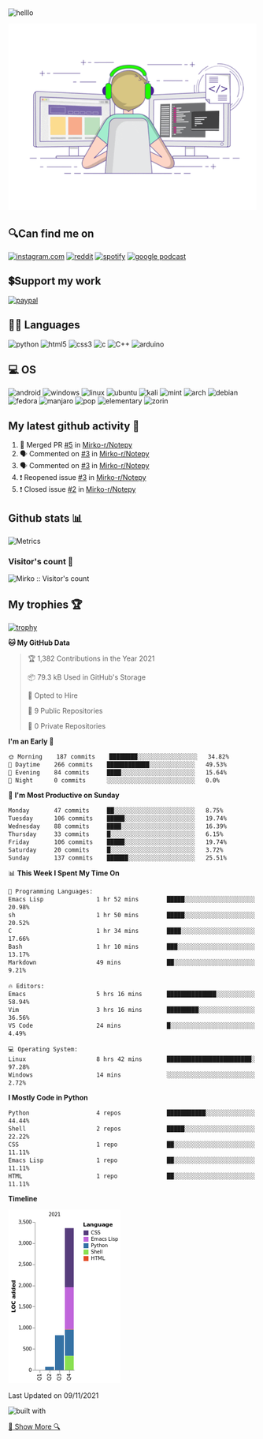 #

![helllo](https://readme-typing-svg.herokuapp.com/?lines=Hello,+There!+👋;I'm+Mirko+Rovere&center=true&size=30)

![gif](https://github.com/M0-san/M0-san/blob/master/coding.gif?raw=true)

## 🔍Can find me on
[![instagram.com](https://img.shields.io/badge/Instagram-E4405F?style=for-the-badge&logo=instagram&logoColor=white)](https://instagram.com/mirko_rovere/)
[![reddit](https://img.shields.io/badge/Reddit-FF4500?style=for-the-badge&logo=reddit&logoColor=white)](https://reddit.com/user/mirkou)
[![spotify](https://img.shields.io/badge/Spotify-1ED760?&style=for-the-badge&logo=spotify&logoColor=white)](https://open.spotify.com/show/58cchaSIqWwuQ9pRYeX4kY)
[![google podcast](https://img.shields.io/badge/Google_Podcasts-4285F4?style=for-the-badge&logo=google-podcasts&logoColor=white)](https://www.google.com/podcasts?feed=aHR0cHM6Ly9hbmNob3IuZm0vcy8zZTQ0ZTMzMC9wb2RjYXN0L3Jzcw==)

## 💲Support my work

[![paypal](https://img.shields.io/badge/PayPal-00457C?style=for-the-badge&logo=paypal&logoColor=white)](https://paypal.me/stupidamentepod)

## 👩‍💻 Languages

![python](https://img.shields.io/badge/Python-3776AB?style=for-the-badge&logo=python&logoColor=white) ![html5](https://img.shields.io/badge/HTML5-E34F26?style=for-the-badge&logo=html5&logoColor=white) ![css3](https://img.shields.io/badge/CSS3-1572B6?style=for-the-badge&logo=css3&logoColor=white) ![c](https://img.shields.io/badge/C-00599C?style=for-the-badge&logo=c&logoColor=white) ![C++](https://img.shields.io/badge/C%2B%2B-00599C?style=for-the-badge&logo=c%2B%2B&logoColor=white) ![arduino](https://img.shields.io/badge/Arduino-00979D?style=for-the-badge&logo=Arduino&logoColor=white)

## 💻 OS

![android](https://img.shields.io/badge/Android-3DDC84?style=for-the-badge&logo=android&logoColor=white) ![windows](https://img.shields.io/badge/Windows-0078D6?style=for-the-badge&logo=windows&logoColor=white) ![linux](https://img.shields.io/badge/Linux-FCC624?style=for-the-badge&logo=linux&logoColor=black) ![ubuntu](https://img.shields.io/badge/Ubuntu-E95420?style=for-the-badge&logo=ubuntu&logoColor=white) ![kali](https://img.shields.io/badge/Kali_Linux-557C94?style=for-the-badge&logo=kali-linux&logoColor=white) ![mint](https://img.shields.io/badge/Linux_Mint-87CF3E?style=for-the-badge&logo=linux-mint&logoColor=white) ![arch](https://img.shields.io/badge/Arch_Linux-1793D1?style=for-the-badge&logo=arch-linux&logoColor=white) ![debian](https://img.shields.io/badge/Debian-A81D33?style=for-the-badge&logo=debian&logoColor=white) ![fedora](https://img.shields.io/badge/Fedora-294172?style=for-the-badge&logo=fedora&logoColor=white) ![manjaro](https://img.shields.io/badge/manjaro-35BF5C?style=for-the-badge&logo=manjaro&logoColor=white) ![pop](https://img.shields.io/badge/Pop!_OS-48B9C7?style=for-the-badge&logo=Pop!_OS&logoColor=white) ![elementary](https://img.shields.io/badge/Elementary%20OS-64BAFF?style=for-the-badge&logo=elementary&logoColor=white) ![zorin](https://img.shields.io/badge/Zorin%20OS-0CC1F3?style=for-the-badge&logo=zorin&logoColor=white)

## My latest github activity 🔔
<!--START_SECTION:activity-->
1. 🎉 Merged PR [#5](https://github.com/Mirko-r/Notepy/pull/5) in [Mirko-r/Notepy](https://github.com/Mirko-r/Notepy)
2. 🗣 Commented on [#3](https://github.com/Mirko-r/Notepy/issues/3) in [Mirko-r/Notepy](https://github.com/Mirko-r/Notepy)
3. 🗣 Commented on [#3](https://github.com/Mirko-r/Notepy/issues/3) in [Mirko-r/Notepy](https://github.com/Mirko-r/Notepy)
4. ❗️ Reopened issue [#3](https://github.com/Mirko-r/Notepy/issues/3) in [Mirko-r/Notepy](https://github.com/Mirko-r/Notepy)
5. ❗️ Closed issue [#2](https://github.com/Mirko-r/Notepy/issues/2) in [Mirko-r/Notepy](https://github.com/Mirko-r/Notepy)
<!--END_SECTION:activity-->

## Github stats 📊

![Metrics](https://metrics.lecoq.io/Mirko-r?template=classic&base.header=0&base.activity=0&base.community=0&base.repositories=0&base.metadata=0&isocalendar=1&languages=1&rss=1&isocalendar.duration=half-year&languages.limit=80&languages.sections=most-used&languages.colors=github&languages.details=bytes-size%2C%20percentage&languages.threshold=0%25&languages.indepth=false&languages.analysis.timeout=15&languages.categories=markup%2C%20programming&languages.recent.categories=markup%2C%20programming&languages.recent.load=300&languages.recent.days=14&rss.source=https%3A%2F%2Fanchor.fm%2Fs%2F3e44e330%2Fpodcast%2Frss&rss.limit=4&config.timezone=Europe%2FRome)

### Visitor's count 👀

![Mirko :: Visitor's count](https://profile-counter.glitch.me/{Mirko-r}/count.svg)

## My trophies 🏆 

[![trophy](https://github-profile-trophy.vercel.app/?username=Mirko-r)](https://github.com/ryo-ma/github-profile-trophy)

<!--START_SECTION:waka-->
**🐱 My GitHub Data** 

> 🏆 1,382 Contributions in the Year 2021
 > 
> 📦 79.3 kB Used in GitHub's Storage 
 > 
> 💼 Opted to Hire
 > 
> 📜 9 Public Repositories 
 > 
> 🔑 0 Private Repositories  
 > 
**I'm an Early 🐤** 

```text
🌞 Morning    187 commits    ████████░░░░░░░░░░░░░░░░░   34.82% 
🌆 Daytime    266 commits    ████████████░░░░░░░░░░░░░   49.53% 
🌃 Evening    84 commits     ████░░░░░░░░░░░░░░░░░░░░░   15.64% 
🌙 Night      0 commits      ░░░░░░░░░░░░░░░░░░░░░░░░░   0.0%

```
📅 **I'm Most Productive on Sunday** 

```text
Monday       47 commits     ██░░░░░░░░░░░░░░░░░░░░░░░   8.75% 
Tuesday      106 commits    █████░░░░░░░░░░░░░░░░░░░░   19.74% 
Wednesday    88 commits     ████░░░░░░░░░░░░░░░░░░░░░   16.39% 
Thursday     33 commits     █░░░░░░░░░░░░░░░░░░░░░░░░   6.15% 
Friday       106 commits    █████░░░░░░░░░░░░░░░░░░░░   19.74% 
Saturday     20 commits     █░░░░░░░░░░░░░░░░░░░░░░░░   3.72% 
Sunday       137 commits    ██████░░░░░░░░░░░░░░░░░░░   25.51%

```


📊 **This Week I Spent My Time On** 

```text
💬 Programming Languages: 
Emacs Lisp               1 hr 52 mins        █████░░░░░░░░░░░░░░░░░░░░   20.98% 
sh                       1 hr 50 mins        █████░░░░░░░░░░░░░░░░░░░░   20.52% 
C                        1 hr 34 mins        ████░░░░░░░░░░░░░░░░░░░░░   17.66% 
Bash                     1 hr 10 mins        ███░░░░░░░░░░░░░░░░░░░░░░   13.17% 
Markdown                 49 mins             ██░░░░░░░░░░░░░░░░░░░░░░░   9.21%

🔥 Editors: 
Emacs                    5 hrs 16 mins       ██████████████░░░░░░░░░░░   58.94% 
Vim                      3 hrs 16 mins       █████████░░░░░░░░░░░░░░░░   36.56% 
VS Code                  24 mins             █░░░░░░░░░░░░░░░░░░░░░░░░   4.49%

💻 Operating System: 
Linux                    8 hrs 42 mins       ████████████████████████░   97.28% 
Windows                  14 mins             ░░░░░░░░░░░░░░░░░░░░░░░░░   2.72%

```

**I Mostly Code in Python** 

```text
Python                   4 repos             ███████████░░░░░░░░░░░░░░   44.44% 
Shell                    2 repos             █████░░░░░░░░░░░░░░░░░░░░   22.22% 
CSS                      1 repo              ██░░░░░░░░░░░░░░░░░░░░░░░   11.11% 
Emacs Lisp               1 repo              ██░░░░░░░░░░░░░░░░░░░░░░░   11.11% 
HTML                     1 repo              ██░░░░░░░░░░░░░░░░░░░░░░░   11.11%

```


**Timeline**

![Chart not found](https://raw.githubusercontent.com/Mirko-r/Mirko-r/main/charts/bar_graph.png) 


 Last Updated on 09/11/2021
<!--END_SECTION:waka-->

![built with](http://ForTheBadge.com/images/badges/built-by-developers.svg)

[🔎 Show More 🔍](https://github.com/Mirko-r?tab="repositories")
